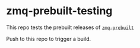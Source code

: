 # zmq-prebuilt-testing
This repo tests the prebuilt releases of [`zmq-prebuilt`](https://github.com/nteract/zmq-prebuilt/)

Push to this repo to trigger a build.
